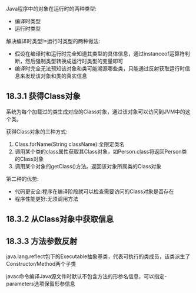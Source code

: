 Java程序中的对象在运行时的两种类型:
- 编译时类型
- 运行时类型

解决编译时类型!=运行时类型的两种做法:
- 假设在编译时和运行时完全知道其类型的具体信息，通过instanceof运算符判断，然后强制类型转换成运行时类型的变量即可
- 编译时完全无法预知该对象和类可能溯源哪些类，只能通过反射获取运行时信息来发现该对象和类的真实信息

## 18.3.1 获得Class对象
系统为每个加载过的类生成对应的Class对象，通过该对象可以访问到JVM中的这个类。

获得Class对象的三种方式:
1. Class.forName(String className):全限定类名
2. 调用某个类的class属性获取其Class对象，如Person.class将返回Person类的Class对象
3. 调用某个对象的getClass()方法。返回该对象所属类的Class对象

第二种的优势:
- 代码更安全:程序在编译阶段就可以检查需要访问的Class对象是否存在
- 程序性能更好:无须调用方法

## 18.3.2 从Class对象中获取信息

## 18.3.3 方法参数反射
java.lang.reflect包下的Executable抽象基类，代表可执行的类成员，该类派生了Constructor/Method两个子类

javac命令编译Java源文件时默认不包含方法的形参名信息，可以指定-parameters选项保留形参信息